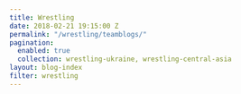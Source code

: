 ```yaml
---
title: Wrestling 
date: 2018-02-21 19:15:00 Z
permalink: "/wrestling/teamblogs/"
pagination:
  enabled: true
  collection: wrestling-ukraine, wrestling-central-asia
layout: blog-index
filter: wrestling
---
```


